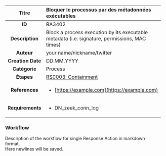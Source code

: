 | Titre                       | Bloquer le processus par des métadonnées exécutables         |
|:---------------------------:|:--------------------|
| **ID**                      | RA3402            |
| **Description**             | Block a process execution by its executable metadata (i.e. signature, permissions, MAC times)   |
| **Auteur**                  | your name/nickname/twitter        |
| **Creation Date**           | DD.MM.YYYY |
| **Catégorie**                | Process      |
| **Étapes**                   |[RS0003: Containment](../Response_Stages/RS0003.md)| 
| **References** |<ul><li>[https://example.com](https://example.com)</li></ul>|
| **Requirements** |<ul><li>DN_zeek_conn_log</li></ul>|

### Workflow

Description of the workflow for single Response Action in markdown format.  
Here newlines will be saved.
